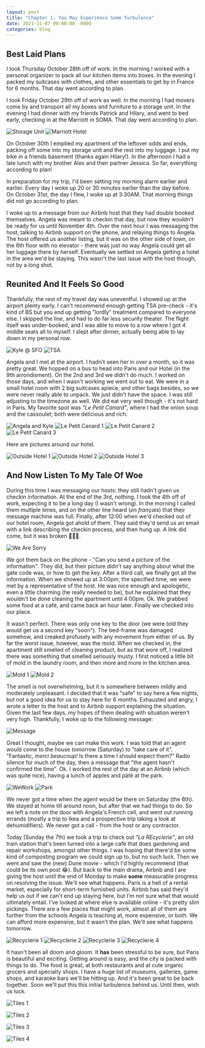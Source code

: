 ```yaml
---
layout: post
title: "Chapter 1: You May Experience Some Turbulence"
date: 2021-11-07 00:00:00 -0000
categories: blog
---
```


## Best Laid Plans

I took Thursday October 28th off of work. In the morning I worked with a personal organizer to pack all our kitchen items into boxes. In the evening I packed my suitcases with clothes, and other essentials to get by in France for 6 months. That day went according to plan. 

I took Friday October 29th off of work as well. In the morning I had movers come by and transport all my boxes and furniture to a storage unit. In the evening I had dinner with my friends Patrick and Hilary, and went to bed early, checking in at the Marriott in SOMA. That day went according to plan. 

![Storage Unit](/assets/images/2021-11-07-paris-chapter1/storage.jpeg)
![Marriott Hotel](/assets/images/2021-11-07-paris-chapter1/marriott.jpeg)

On October 30th I emptied my apartment of the leftover odds and ends, packing off some into my storage unit and the rest into my luggage. I put my bike in a friends basement (thanks again Hilary!). In the afternoon I had a late lunch with my brother Alex and their partner Jessica. So far, everything according to plan! 

In preparation for my trip, I'd been setting my morning alarm earlier and earlier. Every day I woke up 20 or 30 minutes earlier than the day before. On October 31st, the day I flew, I woke up at 3:30AM. That morning things did not go according to plan. 

I woke up to a message from our Airbnb host that they had double booked themselves. Angela was meant to checkin that day, but now they wouldn't be ready for us until November 4th. Over the next hour I was messaging the host, talking to Airbnb support on the phone, and relaying things to Angela. The host offered us another listing, but it was on the other side of town, on the 6th floor with no elevator - there was just no way Angela could get all her luggage there by herself. Eventually we settled on Angela getting a hotel in the area we'd be staying. This wasn't the last issue with the host though, not by a long shot. 

## Reunited And It Feels So Good 

Thankfully, the rest of my travel day was uneventful. I showed up at the airport plenty early. I can't recommend enough getting TSA pre-check - it's kind of BS but you end up getting "lordly" treatment compared to everyone else. I skipped the line, and had to do far less security theater. The flight itself was under-booked, and I was able to move to a row where I got 4 middle seats all to myself. I slept after dinner, actually being able to lay down in my personal row. 

![Kyle @ SFO](/assets/images/2021-11-07-paris-chapter1/airport.jpeg)
![TSA](/assets/images/2021-11-07-paris-chapter1/tsa-prep.jpeg)

Angela and I met at the airport. I hadn't seen her in over a month, so it was pretty great. We hopped on a bus to head into Paris and our Hotel (in the 9th arrondisment). On the 2nd and 3rd we didn't do much. I worked on those days, and when I wasn't working we went out to eat. We were in a small hotel room with 2 big suitcases apiece, and other bags besides, so we were never really able to unpack. We just didn't have the space. I was still adjusting to the timezone as well. We did eat very well though - it's not hard in Paris. My favorite spot was _"Le Petit Canard"_, where I had the onion soup and the cassoulet; both were delicious and rich. 

![Angela and Kyle](/assets/images/2021-11-07-paris-chapter1/reunited.jpeg)
![Le Petit Canard 1](/assets/images/2021-11-07-paris-chapter1/canard1.jpeg)
![Le Petit Canard 2](/assets/images/2021-11-07-paris-chapter1/canard2.jpeg)
![Le Petit Canard 3](/assets/images/2021-11-07-paris-chapter1/canard3.jpeg)

Here are pictures around our hotel. 

![Outside Hotel 1](/assets/images/2021-11-07-paris-chapter1/outside1.jpeg)
![Outside Hotel 2](/assets/images/2021-11-07-paris-chapter1/outside2.jpeg)
![Outside Hotel 3](/assets/images/2021-11-07-paris-chapter1/outside3.jpeg)

## And Now Listen To My Tale Of Woe

During this time I was messaging our hosts: they still hadn't given us checkin information. At the end of the 3rd, nothing. I took the 4th off of work, expecting it to be a long day (I wasn't wrong). In the morning I called them multiple times, and on the other line heard (_en français_) that their message machine was full. Finally, after 12:00 when we'd checked out of our hotel room, Angela got ahold of them. They said they'd send us an email with a link describing the checkin process, and then hung up. A link did come, but it was broken 🤦🏻‍♂️. 

![We Are Sorry](/assets/images/2021-11-07-paris-chapter1/we-are-sorry.PNG)

We got them back on the phone - "Can you send a picture of the information". They did, but their picture didn't say anything about what the gate code was, or how to get the key. After a third call, we finally got all the information. When we showed up at 3:00pm, the specified time, we were met by a representative of the host. He was nice enough and apologetic, even a little charming (he really needed to be), but he explained that they wouldn't be done cleaning the apartment until 4:00pm. Ok. We grabbed some food at a café, and came back an hour later. Finally we checked into our place. 

It wasn't perfect. There was only one key to the door (we were told they would get us a second key "soon"). The bed-frame was damaged somehow, and creaked profusely with any movement from either of us. By far the worst issue, however, was the mold. When we checked in, the apartment still smelled of cleaning product, but as that wore off, I realized there was something that smelled seriously musty. I first noticed a little bit of mold in the laundry room, and then more and more in the kitchen area. 

![Mold 1](/assets/images/2021-11-07-paris-chapter1/mold1.jpeg)
![Mold 2](/assets/images/2021-11-07-paris-chapter1/mold2.jpeg)

The smell is not overwhelming, but it is somewhere between mildly and moderately unpleasant. I decided that it was "safe" to say here a few nights, but not a good idea for us to stay here for 6 months. Exhausted and angry, I wrote a letter to the host and to Airbnb support explaining the situation. Given the last few days, my hopes of them dealing with situation weren't very high. Thankfully, I woke up to the following message: 

![Message](/assets/images/2021-11-07-paris-chapter1/message.jpeg)

Great I thought, maybe we can make this work. I was told that an agent would come to the house tomorrow (Saturday) to "take care of it". "Fantastic, _merci beaucoup!_ Is there a time I should expect them?" Radio silence for much of the day, then a message that "the agent hasn't confirmed the time". Ok. I worked the rest of the day at an Airbnb (which was quite nice), having a lunch of apples and pâté at the park. 

![WeWork](/assets/images/2021-11-07-paris-chapter1/we-work.jpeg)
![Park](/assets/images/2021-11-07-paris-chapter1/park.jpeg)

We never got a time when the agent would be there on Saturday (the 6th). We stayed at home till around noon, but after that we had things to do. So we left a note on the door with Angela's French cell, and went out running errands (mostly a trip to Ikea and a prospective trip taking a look at dehumidifiers). We never got a call - from the host or any contractor. 

Today (Sunday the 7th) we took a trip to check out _"La REcyclerie"_, an old train station that's been turned into a large café that does gardening and repair workshops, amongst other things. I was hoping that there'd be some kind of composting program we could sign up to, but no such luck. Then we went and saw the (new) Dune movie - which I'd highly recommend (that could be its own post 😂). But back to the main drama, Airbnb and I are giving the host until the end of Monday to make **some** measurable progress on resolving the issue. We'll see what happens. Paris is a hell of a rental market, especially for short-term furnished units. Airbnb has said they'd help us out if we can't end up staying here, but I'm not sure what that would ultimately entail. I've looked at where else is available online - it's pretty slim pickings. There are a few places that might work, almost all of them are further from the schools Angela is teaching at, more expensive, or both. We can afford more expensive, but it wasn't the plan. We'll see what happens tomorrow.

![Recyclerie 1](/assets/images/2021-11-07-paris-chapter1/re1.jpeg)
![Recyclerie 2](/assets/images/2021-11-07-paris-chapter1/re2.jpeg)
![Recyclerie 3](/assets/images/2021-11-07-paris-chapter1/re3.jpeg)
![Recyclerie 4](/assets/images/2021-11-07-paris-chapter1/re4.jpeg)

It hasn't been all doom and gloom. It **has** been stressful to be sure, but Paris is beautiful and exciting. Getting around is easy, and the city is packed with things to do. The food is great, at both restaurants and at cute organic grocers and specialty shops. I have a huge list of museums, galleries, game shops, and karaoke bars we'll be hitting up. And it's been great to be back together. Soon we'll put this this initial turbulence behind us. Until then, wish us luck. 

![Tiles 1](/assets/images/2021-11-07-paris-chapter1/tile1.jpeg)

![Tiles 2](/assets/images/2021-11-07-paris-chapter1/tile2.jpeg)

![Tiles 3](/assets/images/2021-11-07-paris-chapter1/tile3.jpeg)

![Tiles 4](/assets/images/2021-11-07-paris-chapter1/tile4.jpeg)


